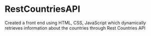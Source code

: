 # RestCountriesAPI
Created a front end using HTML, CSS, JavaScript which dynamically retrieves information about the countries through Rest Countries API
